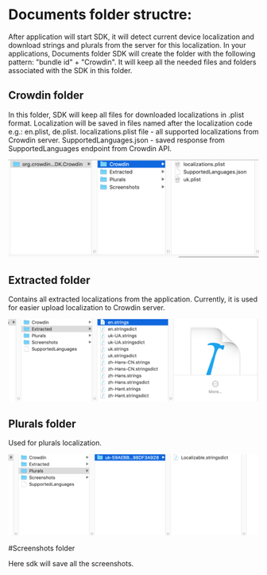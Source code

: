 # Documents folder structre:

After application will start SDK, it will detect current device localization and download strings and plurals from the server for this localization. In your applications, Documents folder SDK will create the folder with the following pattern: "bundle id" + "Crowdin". It will keep all the needed files and folders associated with the SDK in this folder. 

## Crowdin folder
In this folder, SDK will keep all files for downloaded localizations in .plist format. Localization will be saved in files named after the localization code e.g.: en.plist, de.plist. localizations.plist file - all supported localizations from Crowdin server. SupportedLanguages.json - saved response from SupportedLanguages endpoint from Crowdin API.

<img src='./Documents/CrowdinFolder.png' width="600"/>

## Extracted folder

Contains all extracted localizations from the application. Currently, it is used for easier upload localization to Crowdin server.

<img src='./Documents/ExtractedFolder.png' width="600"/>

## Plurals folder 

Used for plurals localization. 

<img src='./Documents/PluralsFilder.png' width="600"/>

#Screenshots folder

Here sdk will save all the screenshots.
